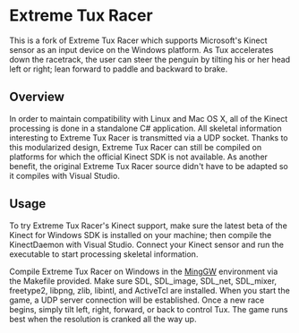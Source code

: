 Extreme Tux Racer
=================

This is a fork of Extreme Tux Racer which supports Microsoft's Kinect sensor as an input device on the Windows platform. As Tux accelerates down the racetrack, the user can steer the penguin by tilting his or her head left or right; lean forward to paddle and backward to brake.

Overview
--------

In order to maintain compatibility with Linux and Mac OS X, all of the Kinect processing is done in a standalone C# application. All skeletal information interesting to Extreme Tux Racer is transmitted via a UDP socket. Thanks to this modularized design, Extreme Tux Racer can still be compiled on platforms for which the official Kinect SDK is not available. As another benefit, the original Extreme Tux Racer source didn't have to be adapted so it compiles with Visual Studio.

Usage
-----

To try Extreme Tux Racer's Kinect support, make sure the latest beta of the Kinect for Windows SDK is installed on your machine; then compile the KinectDaemon with Visual Studio. Connect your Kinect sensor and run the executable to start processing skeletal information.

Compile Extreme Tux Racer on Windows in the [MingGW](http://www.mingw.org/) environment via the Makefile provided. Make sure SDL, SDL\_image, SDL\_net, SDL_mixer, freetype2, libpng, zlib, libintl, and ActiveTcl are installed. When you start the game, a UDP server connection will be established. Once a new race begins, simply tilt left, right, forward, or back to control Tux. The game runs best when the resolution is cranked all the way up.
